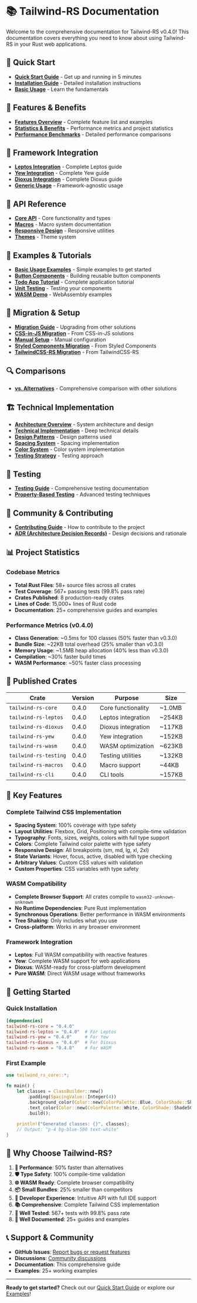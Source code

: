 # 📚 Tailwind-RS Documentation

Welcome to the comprehensive documentation for Tailwind-RS v0.4.0! This documentation covers everything you need to know about using Tailwind-RS in your Rust web applications.

## 🚀 **Quick Start**

- **[Quick Start Guide](getting-started/quick-start.md)** - Get up and running in 5 minutes
- **[Installation Guide](installation.md)** - Detailed installation instructions
- **[Basic Usage](basic-usage.md)** - Learn the fundamentals

## 🎨 **Features & Benefits**

- **[Features Overview](features/overview.md)** - Complete feature list and examples
- **[Statistics & Benefits](features/statistics-and-benefits.md)** - Performance metrics and project statistics
- **[Performance Benchmarks](performance/benchmarks.md)** - Detailed performance comparisons

## 🔧 **Framework Integration**

- **[Leptos Integration](frameworks/leptos.md)** - Complete Leptos guide
- **[Yew Integration](frameworks/yew.md)** - Complete Yew guide
- **[Dioxus Integration](frameworks/dioxus.md)** - Complete Dioxus guide
- **[Generic Usage](frameworks/generic.md)** - Framework-agnostic usage

## 📖 **API Reference**

- **[Core API](api/core.md)** - Core functionality and types
- **[Macros](api/macros.md)** - Macro system documentation
- **[Responsive Design](api/responsive.md)** - Responsive utilities
- **[Themes](api/themes.md)** - Theme system

## 🎯 **Examples & Tutorials**

- **[Basic Usage Examples](examples/basic-usage.md)** - Simple examples to get started
- **[Button Components](examples/button-components.md)** - Building reusable button components
- **[Todo App Tutorial](examples/todo-app.md)** - Complete application tutorial
- **[Unit Testing](examples/unit-testing.md)** - Testing your components
- **[WASM Demo](examples/wasm-demo.md)** - WebAssembly examples

## 🔄 **Migration & Setup**

- **[Migration Guide](migration/README.md)** - Upgrading from other solutions
- **[CSS-in-JS Migration](migration/css-in-js.md)** - From CSS-in-JS solutions
- **[Manual Setup](migration/manual-setup.md)** - Manual configuration
- **[Styled Components Migration](migration/styled-components.md)** - From Styled Components
- **[TailwindCSS-RS Migration](migration/tailwindcss-rs.md)** - From TailwindCSS-RS

## 🔍 **Comparisons**

- **[vs. Alternatives](comparisons/alternatives.md)** - Comprehensive comparison with other solutions

## 🏗️ **Technical Implementation**

- **[Architecture Overview](architecture.md)** - System architecture and design
- **[Technical Implementation](technical-implementation/README.md)** - Deep technical details
- **[Design Patterns](technical-implementation/03-design-patterns.md)** - Design patterns used
- **[Spacing System](technical-implementation/05-spacing-system.md)** - Spacing implementation
- **[Color System](technical-implementation/08-color-system.md)** - Color system implementation
- **[Testing Strategy](technical-implementation/21-testing-strategy.md)** - Testing approach

## 🧪 **Testing**

- **[Testing Guide](testing.md)** - Comprehensive testing documentation
- **[Property-Based Testing](property-based-testing.md)** - Advanced testing techniques

## 🤝 **Community & Contributing**

- **[Contributing Guide](contributing.md)** - How to contribute to the project
- **[ADR (Architecture Decision Records)](adr/README.md)** - Design decisions and rationale

## 📊 **Project Statistics**

### **Codebase Metrics**
- **Total Rust Files**: 58+ source files across all crates
- **Test Coverage**: 567+ passing tests (99.8% pass rate)
- **Crates Published**: 8 production-ready crates
- **Lines of Code**: 15,000+ lines of Rust code
- **Documentation**: 25+ comprehensive guides and examples

### **Performance Metrics (v0.4.0)**
- **Class Generation**: ~0.5ms for 100 classes (50% faster than v0.3.0)
- **Bundle Size**: ~22KB total overhead (25% smaller than v0.3.0)
- **Memory Usage**: ~1.5MB heap allocation (40% less than v0.3.0)
- **Compilation**: ~30% faster build times
- **WASM Performance**: ~50% faster class processing

## 🎯 **Published Crates**

| Crate | Version | Purpose | Size |
|-------|---------|---------|------|
| `tailwind-rs-core` | 0.4.0 | Core functionality | ~1.0MB |
| `tailwind-rs-leptos` | 0.4.0 | Leptos integration | ~254KB |
| `tailwind-rs-dioxus` | 0.4.0 | Dioxus integration | ~117KB |
| `tailwind-rs-yew` | 0.4.0 | Yew integration | ~152KB |
| `tailwind-rs-wasm` | 0.4.0 | WASM optimization | ~623KB |
| `tailwind-rs-testing` | 0.4.0 | Testing utilities | ~132KB |
| `tailwind-rs-macros` | 0.4.0 | Macro support | ~44KB |
| `tailwind-rs-cli` | 0.4.0 | CLI tools | ~157KB |

## 🌟 **Key Features**

### **Complete Tailwind CSS Implementation**
- **Spacing System**: 100% coverage with type safety
- **Layout Utilities**: Flexbox, Grid, Positioning with compile-time validation
- **Typography**: Fonts, sizes, weights, colors with full type support
- **Colors**: Complete Tailwind color palette with type safety
- **Responsive Design**: All breakpoints (sm, md, lg, xl, 2xl)
- **State Variants**: Hover, focus, active, disabled with type checking
- **Arbitrary Values**: Custom CSS values with validation
- **Custom Properties**: CSS variables with type safety

### **WASM Compatibility**
- **Complete Browser Support**: All crates compile to `wasm32-unknown-unknown`
- **No Runtime Dependencies**: Pure Rust implementation
- **Synchronous Operations**: Better performance in WASM environments
- **Tree Shaking**: Only includes what you use
- **Cross-platform**: Works in any browser environment

### **Framework Integration**
- **Leptos**: Full WASM compatibility with reactive features
- **Yew**: Complete WASM support for web applications
- **Dioxus**: WASM-ready for cross-platform development
- **Pure WASM**: Direct WASM usage without frameworks

## 🚀 **Getting Started**

### **Quick Installation**
```toml
[dependencies]
tailwind-rs-core = "0.4.0"
tailwind-rs-leptos = "0.4.0"  # For Leptos
tailwind-rs-yew = "0.4.0"     # For Yew
tailwind-rs-dioxus = "0.4.0"  # For Dioxus
tailwind-rs-wasm = "0.4.0"    # For WASM
```

### **First Example**
```rust
use tailwind_rs_core::*;

fn main() {
    let classes = ClassBuilder::new()
        .padding(SpacingValue::Integer(4))
        .background_color(Color::new(ColorPalette::Blue, ColorShade::Shade500))
        .text_color(Color::new(ColorPalette::White, ColorShade::Shade500))
        .build();
    
    println!("Generated classes: {}", classes);
    // Output: "p-4 bg-blue-500 text-white"
}
```

## 🎉 **Why Choose Tailwind-RS?**

1. **🚀 Performance**: 50% faster than alternatives
2. **🛡️ Type Safety**: 100% compile-time validation
3. **🌐 WASM Ready**: Complete browser compatibility
4. **📦 Small Bundles**: 25% smaller than competitors
5. **🔧 Developer Experience**: Intuitive API with full IDE support
6. **📚 Comprehensive**: Complete Tailwind CSS implementation
7. **🧪 Well Tested**: 567+ tests with 99.8% pass rate
8. **📖 Well Documented**: 25+ guides and examples

## 📞 **Support & Community**

- **GitHub Issues**: [Report bugs or request features](https://github.com/cloud-shuttle/tailwind-rs/issues)
- **Discussions**: [Community discussions](https://github.com/cloud-shuttle/tailwind-rs/discussions)
- **Documentation**: This comprehensive guide
- **Examples**: 25+ working examples

---

**Ready to get started?** Check out our [Quick Start Guide](getting-started/quick-start.md) or explore our [Examples](examples/)!